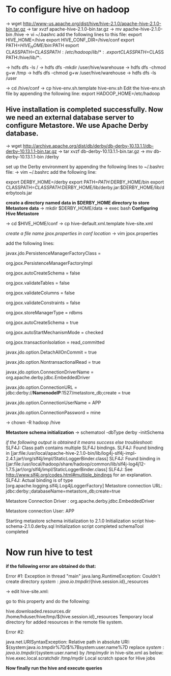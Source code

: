 # To configure hive on hadoop

-> wget http://www-us.apache.org/dist/hive/hive-2.1.0/apache-hive-2.1.0-bin.tar.gz
-> tar xvzf apache-hive-2.1.0-bin.tar.gz 
-> mv apache-hive-2.1.0-bin /hive
-> vi ~/.bashrc
add the following lines to this file:
export HIVE_HOME=/hive
export HIVE_CONF_DIR=/hive/conf
export PATH=$HIVE_HOME/bin:$PATH
export CLASSPATH=$CLASSPATH:/etc/hadoop/lib/*:.
export CLASSPATH=$CLASSPATH:/hive/lib/*:.

-> hdfs dfs -ls /
-> hdfs dfs -mkdir /user/hive/warehouse
-> hdfs dfs -chmod g+w /tmp
-> hdfs dfs -chmod g+w /user/hive/warehouse
-> hdfs dfs -ls /user

-> cd /hive/conf
-> cp hive-env.sh.template hive-env.sh
Edit the hive-env.sh file by appending the following line:
export HADOOP_HOME=/etc/hadoop

## Hive installation is completed successfully. Now we need an external database server to configure Metastore. We use Apache Derby database.

-> wget http://archive.apache.org/dist/db/derby/db-derby-10.13.1.1/db-derby-10.13.1.1-bin.tar.gz
-> tar xvzf db-derby-10.13.1.1-bin.tar.gz
-> mv db-derby-10.13.1.1-bin /derby

set up the Derby environment by appending the following lines to ~/.bashrc file:
-> vim ~/.bashrc
add the following line:

export DERBY_HOME=/derby
export PATH=$PATH:$DERBY_HOME/bin
export CLASSPATH=$CLASSPATH:$DERBY_HOME/lib/derby.jar:$DERBY_HOME/lib/derbytools.jar

**create a directory named data in $DERBY_HOME directory to store Metastore data**
-> mkdir $DERBY_HOME/data
-> exec bash
**Configuring Hive Metastore**

-> cd $HIVE_HOME/conf
-> cp hive-default.xml.template hive-site.xml

*create a file name jpox.properties in conf location*
-> vim jpox.properties

add the following lines:

javax.jdo.PersistenceManagerFactoryClass =

org.jpox.PersistenceManagerFactoryImpl

org.jpox.autoCreateSchema = false

org.jpox.validateTables = false

org.jpox.validateColumns = false

org.jpox.validateConstraints = false

org.jpox.storeManagerType = rdbms

org.jpox.autoCreateSchema = true

org.jpox.autoStartMechanismMode = checked

org.jpox.transactionIsolation = read_committed

javax.jdo.option.DetachAllOnCommit = true

javax.jdo.option.NontransactionalRead = true

javax.jdo.option.ConnectionDriverName = org.apache.derby.jdbc.EmbeddedDriver

javax.jdo.option.ConnectionURL = jdbc:derby://**NamenodeIP**:1527/metastore_db;create = true

javax.jdo.option.ConnectionUserName = APP

javax.jdo.option.ConnectionPassword = mine

-> chown -R hadoop /hive

**Metastore schema initialization**
-> schematool -dbType derby -initSchema

*if the following output is obtained it means success else troubleshoot:*
SLF4J: Class path contains multiple SLF4J bindings.
SLF4J: Found binding in [jar:file:/usr/local/apache-hive-2.1.0-bin/lib/log4j-slf4j-impl-2.4.1.jar!/org/slf4j/impl/StaticLoggerBinder.class]
SLF4J: Found binding in [jar:file:/usr/local/hadoop/share/hadoop/common/lib/slf4j-log4j12-1.7.5.jar!/org/slf4j/impl/StaticLoggerBinder.class]
SLF4J: See http://www.slf4j.org/codes.html#multiple_bindings for an explanation.
SLF4J: Actual binding is of type [org.apache.logging.slf4j.Log4jLoggerFactory]
Metastore connection URL:	 jdbc:derby:;databaseName=metastore_db;create=true

Metastore Connection Driver :	 org.apache.derby.jdbc.EmbeddedDriver

Metastore connection User:	 APP

Starting metastore schema initialization to 2.1.0
Initialization script hive-schema-2.1.0.derby.sql
Initialization script completed
schemaTool completed

# Now run hive to test

**if the following error are obtained do that:**

Error #1: 
Exception in thread "main" java.lang.RuntimeException: Couldn't create directory ${system:java.io.tmpdir}/${hive.session.id}_resources

-> edit hive-site.xml: 

go to this property and do the following:

<property>
    <name>hive.downloaded.resources.dir</name>
    <!--
    <value>${system:java.io.tmpdir}/${hive.session.id}_resources</value>
    -->
    <value>/home/hduser/hive/tmp/${hive.session.id}_resources</value>
    <description>Temporary local directory for added resources in the remote file system.</description>
</property>

Error #2: 

java.net.URISyntaxException: Relative path in absolute URI: ${system:java.io.tmpdir%7D/$%7Bsystem:user.name%7D
replace ${system:java.io.tmpdir}/${system:user.name} by /tmp/mydir in hive-site.xml as below:
<property>
    <name>hive.exec.local.scratchdir</name>
    <!--
    <value>${system:java.io.tmpdir}/${system:user.name}</value>
-->
    <value>/tmp/mydir</value>
    <description>Local scratch space for Hive jobs</description>
</property>
 
 **Now finally run the hive and execute queries**
